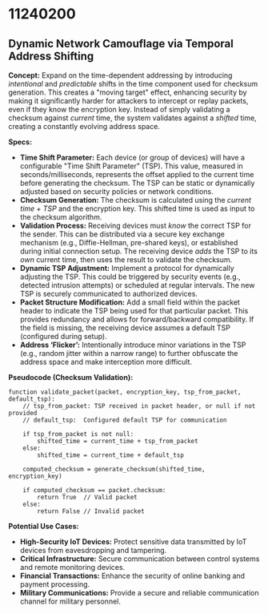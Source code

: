 # 11240200

## Dynamic Network Camouflage via Temporal Address Shifting

**Concept:** Expand on the time-dependent addressing by introducing *intentional* and *predictable* shifts in the time component used for checksum generation. This creates a "moving target" effect, enhancing security by making it significantly harder for attackers to intercept or replay packets, even if they know the encryption key. Instead of simply validating a checksum against *current* time, the system validates against a *shifted* time, creating a constantly evolving address space.

**Specs:**

*   **Time Shift Parameter:** Each device (or group of devices) will have a configurable "Time Shift Parameter" (TSP). This value, measured in seconds/milliseconds, represents the offset applied to the current time before generating the checksum. The TSP can be static or dynamically adjusted based on security policies or network conditions.
*   **Checksum Generation:** The checksum is calculated using the *current time + TSP* and the encryption key. This shifted time is used as input to the checksum algorithm.
*   **Validation Process:**  Receiving devices must *know* the correct TSP for the sender.  This can be distributed via a secure key exchange mechanism (e.g., Diffie-Hellman, pre-shared keys), or established during initial connection setup. The receiving device *adds* the TSP to its *own* current time, then uses the result to validate the checksum.
*   **Dynamic TSP Adjustment:** Implement a protocol for dynamically adjusting the TSP. This could be triggered by security events (e.g., detected intrusion attempts) or scheduled at regular intervals. The new TSP is securely communicated to authorized devices.
*   **Packet Structure Modification:** Add a small field within the packet header to indicate the TSP being used for that particular packet. This provides redundancy and allows for forward/backward compatibility. If the field is missing, the receiving device assumes a default TSP (configured during setup).
*   **Address ‘Flicker’:** Intentionally introduce minor variations in the TSP (e.g., random jitter within a narrow range) to further obfuscate the address space and make interception more difficult.

**Pseudocode (Checksum Validation):**

```
function validate_packet(packet, encryption_key, tsp_from_packet, default_tsp):
    // tsp_from_packet: TSP received in packet header, or null if not provided
    // default_tsp:  Configured default TSP for communication

    if tsp_from_packet is not null:
        shifted_time = current_time + tsp_from_packet
    else:
        shifted_time = current_time + default_tsp

    computed_checksum = generate_checksum(shifted_time, encryption_key)

    if computed_checksum == packet.checksum:
        return True  // Valid packet
    else:
        return False // Invalid packet
```

**Potential Use Cases:**

*   **High-Security IoT Devices:** Protect sensitive data transmitted by IoT devices from eavesdropping and tampering.
*   **Critical Infrastructure:** Secure communication between control systems and remote monitoring devices.
*   **Financial Transactions:** Enhance the security of online banking and payment processing.
*   **Military Communications:** Provide a secure and reliable communication channel for military personnel.